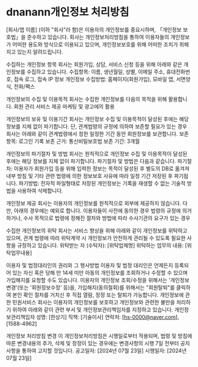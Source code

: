 # dnanann개인정보 처리방침
[회사/앱 이름] (이하 "회사"라 함)은 이용자의 개인정보를 중요시하며, 「개인정보 보호법」을 준수하고 있습니다. 회사는 개인정보처리방침을 통하여 이용자들의 개인정보가 어떠한 용도와 방식으로 이용되고 있으며, 개인정보보호를 위해 어떠한 조치가 취해지고 있는지 알려드립니다.

수집하는 개인정보 항목
회사는 회원가입, 상담, 서비스 신청 등을 위해 아래와 같은 개인정보를 수집하고 있습니다.
수집항목: 이름, 생년월일, 성별, 이메일 주소, 휴대전화번호, 접속 로그, 접속 IP 정보
개인정보 수집방법: 홈페이지(회원가입), 모바일 앱, 서면양식, 전화/팩스

개인정보의 수집 및 이용목적
회사는 수집한 개인정보를 다음의 목적을 위해 활용합니다.
회원 관리
서비스 제공
마케팅 및 광고에의 활용

개인정보의 보유 및 이용기간
회사는 개인정보 수집 및 이용목적이 달성된 후에는 해당 정보를 지체 없이 파기합니다. 단, 관계법령의 규정에 의하여 보존할 필요가 있는 경우 회사는 아래와 같이 관계법령에서 정한 일정한 기간 동안 회원정보를 보관합니다.
보존 항목: 로그인 기록
보존 근거: 통신비밀보호법
보존 기간: 3개월

개인정보의 파기절차 및 방법
회사는 원칙적으로 개인정보 수집 및 이용목적이 달성된 후에는 해당 정보를 지체 없이 파기합니다. 파기절차 및 방법은 다음과 같습니다.
파기절차: 이용자가 회원가입 등을 위해 입력한 정보는 목적이 달성된 후 별도의 DB로 옮겨져 내부 방침 및 기타 관련 법령에 의한 정보보호 사유에 따라 일정 기간 저장된 후 파기됩니다.
파기방법: 전자적 파일형태로 저장된 개인정보는 기록을 재생할 수 없는 기술적 방법을 사용하여 삭제합니다.

개인정보 제공
회사는 이용자의 개인정보를 원칙적으로 외부에 제공하지 않습니다. 다만, 아래의 경우에는 예외로 합니다.
이용자들이 사전에 동의한 경우
법령의 규정에 의거하거나, 수사 목적으로 법령에 정해진 절차와 방법에 따라 수사기관의 요구가 있는 경우

수집한 개인정보의 위탁
회사는 서비스 향상을 위해 아래와 같이 개인정보를 위탁하고 있으며, 관계 법령에 따라 위탁계약 시 개인정보가 안전하게 관리될 수 있도록 필요한 사항을 규정하고 있습니다.
위탁받는 자 (수탁자): [위탁업체명]
위탁하는 업무의 내용: [위탁업무내용]

이용자 및 법정대리인의 권리와 그 행사방법
이용자 및 법정 대리인은 언제든지 등록되어 있는 자신 혹은 당해 만 14세 미만 아동의 개인정보를 조회하거나 수정할 수 있으며 가입해지를 요청할 수도 있습니다. 이용자의 개인정보 조회/수정을 위해서는 '개인정보변경'(또는 '회원정보수정' 등)을, 가입해지(동의철회)를 위해서는 "회원탈퇴"를 클릭하여 본인 확인 절차를 거치신 후 직접 열람, 정정 또는 탈퇴가 가능합니다.
개인정보에 관한 민원서비스
회사는 이용자의 개인정보를 보호하고 개인정보와 관련한 불만을 처리하기 위하여 아래와 같이 관련 부서 및 개인정보관리책임자를 지정하고 있습니다.
개인정보관리책임자
성명: [한상기]
직책: [기술이사]
연락처: [hs-0000@naver.com], [1588-4962]

개인정보 처리방침 변경
이 개인정보처리방침은 시행일로부터 적용되며, 법령 및 방침에 따른 변경내용의 추가, 삭제 및 정정이 있는 경우에는 변경사항의 시행 7일 전부터 공지사항을 통하여 고지할 것입니다.
공고일자: [2024년 07월 23일]
시행일자: [2024년 07월 23일]
